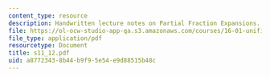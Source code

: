 ```yaml
---
content_type: resource
description: Handwritten lecture notes on Partial Fraction Expansions.
file: https://ol-ocw-studio-app-qa.s3.amazonaws.com/courses/16-01-unified-engineering-i-ii-iii-iv-fall-2005-spring-2006/a87723438b44b9f95e54e9d88515b48c_s11_12.pdf
file_type: application/pdf
resourcetype: Document
title: s11_12.pdf
uid: a8772343-8b44-b9f9-5e54-e9d88515b48c
---
```

